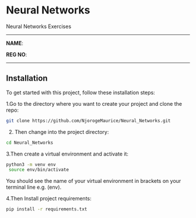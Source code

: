 # Neural Networks
Neural Networks Exercises

<hr>

<b>NAME</b>: 

<b>REG NO</b>:

<hr>

## Installation

To get started with this project, follow these installation steps:

1.Go to the directory where you want to create your project and clone the repo:
    
```bash
git clone https://github.com/NjorogeMaurice/Neural_Networks.git
```

2. Then change into the project directory:

```bash
cd Neural_Networks
```

3.Then create a virtual environment and activate it:

```bash
python3 -m venv env
 source env/bin/activate
```

You should see the name of your virtual environment in brackets on your terminal line e.g. (env).


4.Then Install project requirements:

```bash
pip install -r requirements.txt
```
